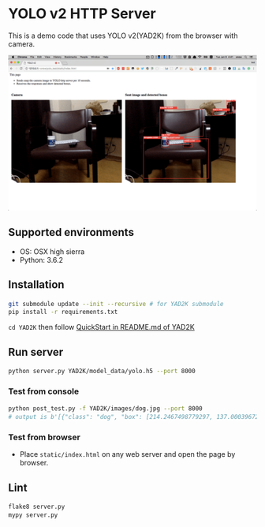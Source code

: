 # YOLO v2 HTTP Server

This is a demo code that uses YOLO v2(YAD2K) from the browser with camera.

![Browser](./imgs_for_doc/browser.png)

## Supported environments

- OS: OSX high sierra
- Python: 3.6.2

## Installation

```bash
git submodule update --init --recursive # for YAD2K submodule
pip install -r requirements.txt
```

`cd YAD2K` then follow [QuickStart in README.md of YAD2K](https://github.com/allanzelener/YAD2K/tree/a42c760ef868bc115e596b56863dc25624d2e756#quick-start)

## Run server

```bash
python server.py YAD2K/model_data/yolo.h5 --port 8000
```

### Test from console

```bash
python post_test.py -f YAD2K/images/dog.jpg --port 8000
# output is b'[{"class": "dog", "box": [214.2467498779297, 137.00039672851562, 539.9982299804688, 322.81658935546875], "score": 0.7794011831283569}, {"class": "truck", "box": [81.84661865234375, 461.62774658203125, 167.50804138183594, 694.0625], "score": 0.7995651960372925}, {"class": "bicycle", "box": [112.26277923583984, 80.73719787597656, 468.755859375, 554.430908203125], "score": 0.8415976166725159}]'
```

### Test from browser

- Place `static/index.html` on any web server and open the page by browser.

## Lint

```bash
flake8 server.py
mypy server.py
```
